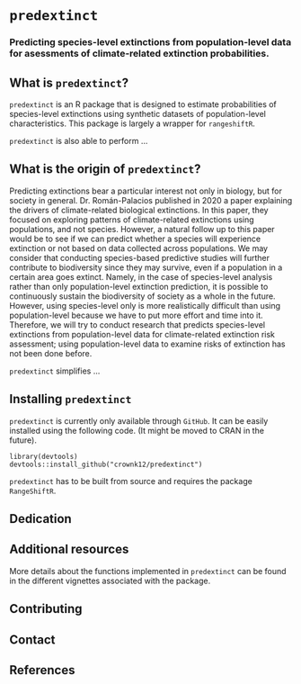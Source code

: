 # `predextinct`</a>

### Predicting species-level extinctions from population-level data for asessments of climate-related extinction probabilities.

## What is `predextinct`?

`predextinct` is an R package that is designed to estimate probabilities of species-level extinctions using synthetic datasets of population-level characteristics. This package is largely a wrapper for `rangeshiftR`. 

`predextinct` is also able to perform ...


## What is the origin of `predextinct`?

Predicting extinctions bear a particular interest not only in biology, but for society in general. Dr. Román-Palacios published in 2020 a paper explaining the drivers of climate-related biological extinctions. In this paper, they focused on exploring patterns of climate-related extinctions using populations, and not species. However, a natural follow up to this paper would be to see if we can predict whether a species will experience extinction or not based on data collected across populations. We may consider that conducting species-based predictive studies will further contribute to biodiversity since they may survive, even if a population in a certain area goes extinct. Namely, in the case of species-level analysis rather than only population-level extinction prediction, it is possible to continuously sustain the biodiversity of society as a whole in the future. However, using species-level only is more realistically difficult than using population-level because we have to put more effort and time into it. Therefore, we will try to conduct research that predicts species-level extinctions from population-level data for climate-related extinction risk assessment; using population-level data to examine risks of extinction has not been done before.

`predextinct` simplifies ...


## Installing `predextinct`

`predextinct` is currently only available through `GitHub`. It can be easily installed using the following code. (It might be moved to CRAN in the future).

```
library(devtools) 
devtools::install_github("crownk12/predextinct")
```

`predextinct` has to be built from source and requires the package `RangeShiftR`.

## Dedication

## Additional resources

More details about the functions implemented in `predextinct` can be found in the different vignettes associated with the package.

## Contributing

## Contact

## References
